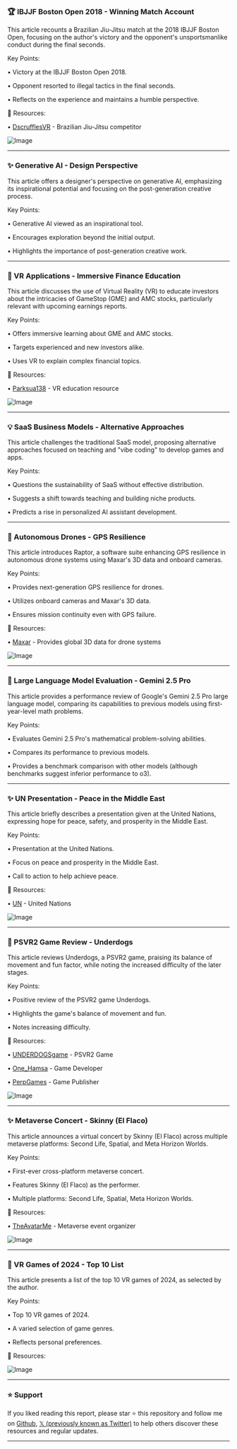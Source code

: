 ### 🏆 IBJJF Boston Open 2018 - Winning Match Account

This article recounts a Brazilian Jiu-Jitsu match at the 2018 IBJJF Boston Open, focusing on the author's victory and the opponent's unsportsmanlike conduct during the final seconds.

Key Points:

• Victory at the IBJJF Boston Open 2018.


• Opponent resorted to illegal tactics in the final seconds.


•  Reflects on the experience and maintains a humble perspective.


🔗 Resources:

• [DscrufflesVR](https://x.com/DscrufflesVR) -  Brazilian Jiu-Jitsu competitor

![Image](https://pbs.twimg.com/amplify_video_thumb/1904747252884660224/img/p9Lsblv3ksEswSkC.jpg)

---
### ✨ Generative AI - Design Perspective

This article offers a designer's perspective on generative AI, emphasizing its inspirational potential and focusing on the post-generation creative process.

Key Points:

•  Generative AI viewed as an inspirational tool.


•  Encourages exploration beyond the initial output.


•  Highlights the importance of post-generation creative work.



---
### 🚀 VR Applications - Immersive Finance Education

This article discusses the use of Virtual Reality (VR) to educate investors about the intricacies of GameStop (GME) and AMC stocks, particularly relevant with upcoming earnings reports.

Key Points:

•  Offers immersive learning about GME and AMC stocks.


•  Targets experienced and new investors alike.


•  Uses VR to explain complex financial topics.



🔗 Resources:

• [Parksua138](https://x.com/Parksua138) - VR education resource

![Image](https://t.co/7Esd6ZZ4qx)


---
### 💡 SaaS Business Models - Alternative Approaches

This article challenges the traditional SaaS model, proposing alternative approaches focused on teaching and "vibe coding" to develop games and apps.

Key Points:

•  Questions the sustainability of SaaS without effective distribution.


•  Suggests a shift towards teaching and building niche products.


•  Predicts a rise in personalized AI assistant development.



---
### 🤖 Autonomous Drones - GPS Resilience

This article introduces Raptor, a software suite enhancing GPS resilience in autonomous drone systems using Maxar's 3D data and onboard cameras.

Key Points:

•  Provides next-generation GPS resilience for drones.


•  Utilizes onboard cameras and Maxar's 3D data.


•  Ensures mission continuity even with GPS failure.


🔗 Resources:

• [Maxar](https://x.com/Maxar) -  Provides global 3D data for drone systems

![Image](https://pbs.twimg.com/ext_tw_video_thumb/1904490652596903936/pu/img/ka8UfCBT2J1EvlCU.jpg)

---
### 🤖 Large Language Model Evaluation - Gemini 2.5 Pro

This article provides a performance review of Google's Gemini 2.5 Pro large language model, comparing its capabilities to previous models using first-year-level math problems.

Key Points:

•  Evaluates Gemini 2.5 Pro's mathematical problem-solving abilities.


•  Compares its performance to previous models.


•  Provides a benchmark comparison with other models (although benchmarks suggest inferior performance to o3).


---
### ✨ UN Presentation - Peace in the Middle East

This article briefly describes a presentation given at the United Nations, expressing hope for peace, safety, and prosperity in the Middle East.

Key Points:

•  Presentation at the United Nations.


•  Focus on peace and prosperity in the Middle East.


•  Call to action to help achieve peace.


🔗 Resources:

• [UN](https://x.com/UN) - United Nations

![Image](https://pbs.twimg.com/media/Gm5_Y73WQAAoDlD?format=jpg&name=small)

---
### 🚀 PSVR2 Game Review - Underdogs

This article reviews Underdogs, a PSVR2 game, praising its balance of movement and fun factor, while noting the increased difficulty of the later stages.

Key Points:

•  Positive review of the PSVR2 game Underdogs.


•  Highlights the game's balance of movement and fun.


•  Notes increasing difficulty.



🔗 Resources:

• [UNDERDOGSgame](https://x.com/UNDERDOGSgame) - PSVR2 Game

• [One_Hamsa](https://x.com/One_Hamsa) - Game Developer

• [PerpGames](https://x.com/PerpGames) - Game Publisher

![Image](https://pbs.twimg.com/media/Gm4SGQUXsAA8LEA?format=jpg&name=small)

---
### ✨ Metaverse Concert - Skinny (El Flaco)

This article announces a virtual concert by Skinny (El Flaco) across multiple metaverse platforms: Second Life, Spatial, and Meta Horizon Worlds.

Key Points:

•  First-ever cross-platform metaverse concert.


•  Features Skinny (El Flaco) as the performer.


•  Multiple platforms: Second Life, Spatial, Meta Horizon Worlds.



🔗 Resources:

• [TheAvatarMe](https://x.com/TheAvatarMe) - Metaverse event organizer

![Image](https://pbs.twimg.com/ext_tw_video_thumb/1904294976655331328/pu/img/D3QA66m0dmgqD6T4.jpg)

---
### 🚀 VR Games of 2024 - Top 10 List

This article presents a list of the top 10 VR games of 2024, as selected by the author.

Key Points:

•  Top 10 VR games of 2024.


•  A varied selection of game genres.


•  Reflects personal preferences.



🔗 Resources:

![Image](https://pbs.twimg.com/media/Gm4NXHlbIAEfuXv?format=jpg&name=small)


---

### ⭐️ Support

If you liked reading this report, please star ⭐️ this repository and follow me on [Github](https://github.com/Drix10), [𝕏 (previously known as Twitter)](https://x.com/DRIX_10_) to help others discover these resources and regular updates.

---